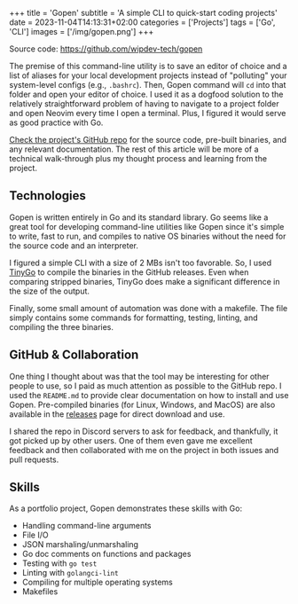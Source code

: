 +++
title = 'Gopen'
subtitle = 'A simple CLI to quick-start coding projects'
date = 2023-11-04T14:13:31+02:00
categories = ['Projects']
tags = ['Go', 'CLI']
images = ['/img/gopen.png']
+++

Source code: <https://github.com/wipdev-tech/gopen>

The premise of this command-line utility is to save an editor of choice and a
list of aliases for your local development projects instead of "polluting" your
system-level configs (e.g., `.bashrc`). Then, Gopen command will `cd` into that
folder and open your editor of choice. I used it as a dogfood solution to the
relatively straightforward problem of having to navigate to a project folder
and open Neovim every time I open a terminal. Plus, I figured it would serve as
good practice with Go.

[Check the project's GitHub repo](https://github.com/wipdev-tech/gopen) for the
source code, pre-built binaries, and any relevant documentation. The rest of
this article will be more of a technical walk-through plus my thought process
and learning from the project.

## Technologies

Gopen is written entirely in Go and its standard library. Go seems like a great
tool for developing command-line utilities like Gopen since it's simple to
write, fast to run, and compiles to native OS binaries without the need for the
source code and an interpreter.

I figured a simple CLI with a size of 2 MBs isn't too favorable. So, I used
[TinyGo](https://tinygo.org/) to compile the binaries in the GitHub releases.
Even when comparing stripped binaries, TinyGo does make a significant
difference in the size of the output.

Finally, some small amount of automation was done with a makefile. The file
simply contains some commands for formatting, testing, linting, and compiling
the three binaries.

## GitHub & Collaboration

One thing I thought about was that the tool may be interesting for other people
to use, so I paid as much attention as possible to the GitHub repo. I used the
`README.md` to provide clear documentation on how to install and use Gopen.
Pre-compiled binaries (for Linux, Windows, and MacOS) are also available in the
[releases](https://github.com/wipdev-tech/gopen/releases) page for direct
download and use.

I shared the repo in Discord servers to ask for feedback, and thankfully, it
got picked up by other users. One of them even gave me excellent feedback and
then collaborated with me on the project in both issues and pull requests.

## Skills

As a portfolio project, Gopen demonstrates these skills with Go:

- Handling command-line arguments
- File I/O
- JSON marshaling/unmarshaling
- Go doc comments on functions and packages
- Testing with `go test`
- Linting with `golangci-lint`
- Compiling for multiple operating systems
- Makefiles
